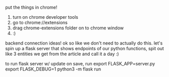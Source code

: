 put the things in chrome!
1. turn on chrome developer tools
2. go to chrome://extensions
3. drag chrome-extensions folder on to chrome window
4. :)

backend connection ideas!
ok so like we don't need to actually do this. let's spin up a flask server that shows endpoints of our python functions, spit out like 3 entities we get from the article and call it a day :)

to run flask server w/ update on save, run
export FLASK_APP=server.py
export FLASK_DEBUG=1
python3 -m flask run